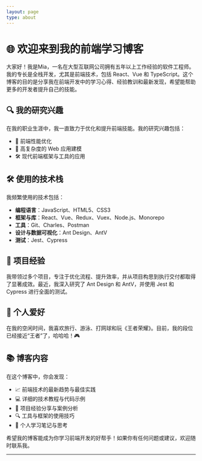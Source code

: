 ```yaml
---
layout: page
type: about
---
```

  
# 🌐 欢迎来到我的前端学习博客

大家好！我是Mia，一名在大型互联网公司拥有五年以上工作经验的软件工程师。我的专长是全栈开发，尤其是前端技术，包括 React、Vue 和 TypeScript。这个博客的目的是分享我在前端开发中的学习心得、经验教训和最新发现，希望能帮助更多的开发者提升自己的技能。

## 🔍 我的研究兴趣

在我的职业生涯中，我一直致力于优化和提升前端技能。我的研究兴趣包括：
- 🚀 前端性能优化
- 🔧 高复杂度的 Web 应用建模
- 🛠️ 现代前端框架与工具的应用

## 🛠 使用的技术栈

我频繁使用的技术包括：
- **编程语言**：JavaScript、HTML5、CSS3
- **框架与库**：React、Vue、Redux、Vuex、Node.js、Monorepo
- **工具**：Git、Charles、Postman
- **设计与数据可视化**：Ant Design、AntV
- **测试**：Jest、Cypress

## 🌟 项目经验

我带领过多个项目，专注于优化流程、提升效率，并从项目构思到执行交付都取得了显著成效。最近，我深入研究了 Ant Design 和 AntV，并使用 Jest 和 Cypress 进行全面的测试。

## 🎉 个人爱好

在我的空闲时间，我喜欢旅行、游泳、打网球和玩《王者荣耀》。目前，我的段位已经接近“王者”了，哈哈哈！🎮

## 📚 博客内容

在这个博客中，你会发现：
- 📈 前端技术的最新趋势与最佳实践
- 💻 详细的技术教程与代码示例
- 📝 项目经验分享与案例分析
- 🔍 工具与框架的使用技巧
- 📒 个人学习笔记与思考

希望我的博客能成为你学习前端开发的好帮手！如果你有任何问题或建议，欢迎随时联系我。

---


